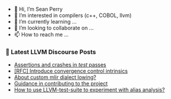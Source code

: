 - 👋 Hi, I’m Sean Perry
- 👀 I’m interested in compilers (c++, COBOL, llvm)
- 🌱 I’m currently learning ...
- 💞️ I’m looking to collaborate on ...
- 📫 How to reach me ...

<!---
s66perry/s66perry is a ✨ special ✨ repository because its `README.md` (this file) appears on your GitHub profile.
You can click the Preview link to take a look at your changes.
--->
### 📕 Latest LLVM Discourse Posts

<!-- DISCOURSE-LLVM:START -->
- [Assertions and crashes in *test* passes](https://discourse.llvm.org/t/assertions-and-crashes-in-test-passes/69677#post_2)
- [[RFC] Introduce convergence control intrinsics](https://discourse.llvm.org/t/rfc-introduce-convergence-control-intrinsics/69613#post_6)
- [About custom mlir dialect lowing?](https://discourse.llvm.org/t/about-custom-mlir-dialect-lowing/69697#post_1)
- [Guidance in contributing to the project](https://discourse.llvm.org/t/guidance-in-contributing-to-the-project/69008?page=4#post_68)
- [How to use LLVM-test-suite to experiment with alias analysis?](https://discourse.llvm.org/t/how-to-use-llvm-test-suite-to-experiment-with-alias-analysis/69668#post_12)
<!-- DISCOURSE-LLVM:END -->
